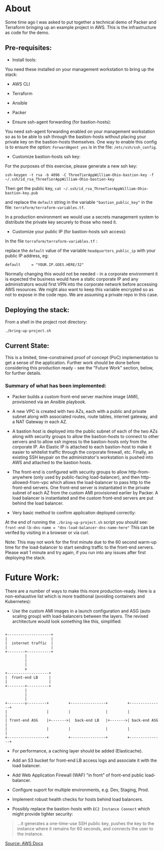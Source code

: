 # About

Some time ago I was asked to put together a technical demo of Packer and Terraform bringing up an example project in AWS. This is the infrastructure as code for the demo.

## Pre-requisites:

* Install tools:

You need these installed on your management workstation to bring up the stack:

* AWS CLI
* Terraform
* Ansible
* Packer

* Ensure ssh-agent forwarding (for bastion-hosts):

You need ssh-agent forwarding enabled on your management workstation so as to be able to ssh through the bastion-hosts without placing your private key on the bastion-hosts themselves. One way to enable this config is to ensure the option: `ForwardAgent yes` is in the file: `/etc/ssh/ssh_config`.

* Customize bastion-hosts ssh key:

For the purposes of this exercise, please generate a new ssh key:

```
ssh-keygen -t rsa -b 4096 -C ThreeTierAppWilliam-Ohio-bastion-key -f ~/.ssh/id_rsa_ThreeTierAppWilliam-Ohio-bastion-key

```

Then get the public key, 
`cat ~/.ssh/id_rsa_ThreeTierAppWilliam-Ohio-bastion-key.pub`

and replace the `default`  string in the variable
 `"bastion_public_key"` 
 in the file:
 `terraform/terraform-variables.tf`. 

In a production environment we would use a secrets management system to distribute the private key securely to those who need it.

* Customize your public IP (for bastion-hosts ssh access):

In the file `terraform/terraform-variables.tf` :

replace the `default` value of the variable `headquarters_public_ip` with your public IP address, eg:

`default     = "YOUR.IP.GOES.HERE/32"`

Normally changing this would not be needed - in a corporate environment it is expected the business would have a static corporate IP and any administrators would first VPN into the corporate network before accessing AWS resources. We might also want to keep this variable encrypted so as not to expose in the code repo. We are assuming a private repo in this case.

## Deploying the stack:

From a shell in the project root directory:

```
./bring-up-project.sh

```

## Current State:

This is a limited, time-constrained proof of concept (PoC) implementation to get a sense of the application. Further work should be done before considering this production ready - see the "Future Work" section, below, for further details.

### Summary of what has been implemented:

* Packer builds a custom front-end server machine image (AMI), provisioned via an Ansible playbook.

* A new VPC is created with two AZs, each with a public and private subnet along with associated routes, route tables, internet gateway, and a NAT Gateway in each AZ. 

* A bastion host is deployed into the public subnet of each of the two AZs along with security groups to allow the bastion-hosts to connect to other servers and to allow ssh ingress to the bastion-hosts only from the corporate IP. An Elastic IP is attached to each bastion-host to make it easier to whitelist traffic through the corporate firewall, etc. Finally, an existing SSH keypair on the administrator's workstation is pushed into AWS and attached to the bastion hosts.

* The front-end is configured with security groups to allow http-from-anywhere (only used by public-facing load-balancer), and then http-allowed-from-vpc which allows the load-balancer to pass http to the front-end servers. One front-end server is instantiated in the private subnet of each AZ from the custom AMI provisioned earlier by Packer. A load balancer is instantiated and the custom front-end servers are put behind the load balancer. 

* Very basic method to confirm application deployed correctly:

At the end of running the `./bring-up-project.sh` script you should see:
`front-end-lb-dns-name = "dns-load-balancer-dns-name-here"` 
This can be verifed by visiting in a browser or via curl. 

Note: This may not work for the first minute due to the 60 second warm-up time for the load-balancer to start sending traffic to the front-end servers. Please wait 1 minute and try again, if you run into any issues after first deploying the stack.

# Future Work:

There are a number of ways to make this more production-ready. Here is a non-exhaustive list which is more traditional (avoiding containers and Kubernetes):

* Use the custom AMI images in a launch configuration and ASG (auto scaling group) with load-balancers between the layers. The revised architecture would look something like this, simplified:

```

+--------------------+
|                    |
|  internet traffic  |
|                    |
+--------+-----------+
         |
         |
         |
         v
+-------------------+
|  front-end LB     |
|                   |
+--------+----------+
         |
         |
         |
+--------v---------+         +----------------+         +---------------+
|                  |         |                |         |               |
| front-end ASG    |+------->|  back-end LB   |+------->| back-end ASG  |
|                  |         |                |         |               |
+------------------+         +----------------+         +---------------+

```


* For performance, a caching layer should be added (Elasticache).

* Add an S3 bucket for front-end LB access logs and associate it with the load balancer.

* Add Web Application Firewall (WAF) "in front" of front-end public load-balancer.

* Configure suport for multiple environments, e.g. Dev, Staging, Prod.

* Implement robust health checks for hosts behind load balancers.

* Possibly replace the bastion-hosts with  `EC2 Instance Connect` which might provide tighter security:

> ...it generates a one-time-use SSH public key, pushes the key to the instance where it remains for 60 seconds, and connects the user to the instance.

[Source: AWS Docs](https://docs.aws.amazon.com/AWSEC2/latest/UserGuide/ec2-instance-connect-methods.html)